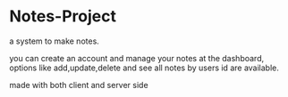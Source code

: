 # Notes-Project

a system to make notes.

you can create an account and manage your notes at the dashboard, options like add,update,delete and see all notes by users id are available.

made with both client and server side



